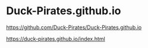 # Duck-Pirates.github.io

https://github.com/Duck-Pirates/Duck-Pirates.github.io

https://duck-pirates.github.io/index.html
